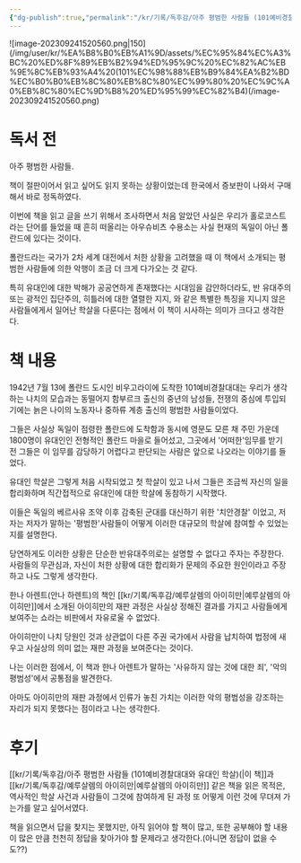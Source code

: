 ```yaml
---
{"dg-publish":true,"permalink":"/kr/기록/독후감/아주 평범한 사람들 (101예비경찰대대와 유대인 학살)(/","title":"아주 평범한 사람들 (101예비경찰대대와 유대인 학살)","tags":["📚Book","악의평범성"],"created":"2023-09-18","updated":"2023-09-24 15:20:00"}
---
```


![image-202309241520560.png|150](/img/user/kr/%EA%B8%B0%EB%A1%9D/assets/%EC%95%84%EC%A3%BC%20%ED%8F%89%EB%B2%94%ED%95%9C%20%EC%82%AC%EB%9E%8C%EB%93%A4%20(101%EC%98%88%EB%B9%84%EA%B2%BD%EC%B0%B0%EB%8C%80%EB%8C%80%EC%99%80%20%EC%9C%A0%EB%8C%80%EC%9D%B8%20%ED%95%99%EC%82%B4)(/image-202309241520560.png)



# 독서 전

아주 평범한 사람들. 

책이 절판이어서 읽고 싶어도 읽지 못하는 상황이었는데 한국에서 증보판이 나와서 구매해서 바로 정독하였다.

이번에 책을 읽고 글을 쓰기 위해서 조사하면서 처음 알았던 사실은 우리가 홀로코스트라는 단어를 들었을 때 흔히 떠올리는 아우슈비츠 수용소는 사실 현재의 독일이 아닌 폴란드에 있다는 것이다.

폴란드라는 국가가 2차 세계 대전에서 처한 상황을 고려했을 때 이 책에서 소개되는 평범한 사람들에 의한 악행이 조금 더 크게 다가오는 것 같다.

특히 유대인에 대한 박해가 공공연하게 존재했다는 시대임을 감안하더라도, 반 유대주의 또는 광적인 집단주의, 히틀러에 대한 열렬한 지지, 와 같은 특별한 특징을 지니지 않은 사람들에게서 일어난 학살을 다룬다는 점에서 이 책이 시사하는 의미가 크다고 생각한다.

# 책 내용
1942년 7월 13에 폴란드 도시인 비우고라이에 도착한 101예비경찰대대는 우리가 생각하는 나치의 모습과는 동떨어지 함부르크 출신의 중년의 남성들, 
전쟁의 중심에 투입되기에는 늙은 나이의 노동자나 중하류 계층 출신의 평범한 사람들이었다.

그들은 사실상 독일이 점령한 폴란드에 도착함과 동시에 영문도 모른 채 주민 가운데 1800명이 유대인인 전형적인 폴란드 마을로 들어섰고, 그곳에서 '어떠한'임무를 받기 전 그들은 이 임무를 감당하기 어렵다고 판단되는 사람은 앞으로 나오라는 이야기를 들었다.

유대인 학살은 그렇게 처음 시작되었고 첫 학살이 있고 나서 그들은 조금씩 자신의 일을 합리화하며 직간접적으로 유대인에 대한 학살에 동참하기 시작했다.

이들은 독일의 베르사유 조약 이후 감축된 군대를 대신하기 위한 '치안경찰' 이었고, 저자는 저자가 말하는 '평범한'사람들이 어떻게 이러한 대규모의 학살에 참여할 수 있었는지를 설명한다. 

당연하게도 이러한 상황은 단순한 반유대주의로는 설명할 수 없다고 주자는 주장한다. 
사람들의 무관심과, 자신이 처한 상황에 대한 합리화가 문제의 주요한 원인이라고 주장하고 나도 그렇게 생각한다.

한나 아렌트(안나 하렌트)의  책인 [[kr/기록/독후감/예루살렘의 아이히만\|예루살렘의 아이히만]]에서 소개된 아이히만의 재판 과정은 사실상 정해진 결과를 가지고 사람들에게 보여주는 쇼라는 비판에서 자유로울 수 없었다. 

아이히만이 나치 당원인 것과 상관없이 다른 주권 국가에서 사람을 납치하여 법정에 새우고 사실상의 의미 없는 재판 과정을 보여준다는 것이다.

나는 이러한 점에서, 이 책과 한나 아렌트가 말하는 '사유하지 않는 것에 대한 죄', '악의 평범성'에서 공통점을 발견한다.

아마도 아이히만의 재판 과정에서 인류가 놓친 가치는 이러한 악의 평범성을 강조하는 자리가 되지 못했다는 점이라고 나는 생각한다.

# 후기

[[kr/기록/독후감/아주 평범한 사람들 (101예비경찰대대와 유대인 학살)(\|이 책]]과 [[kr/기록/독후감/예루살렘의 아이히만\|예루살렘의 아이히만]] 같은 책을 읽은 목적은, 역사적인 학살 사건과 사람들이 그것에 참여하게 된 과정 또 어떻게 이런 것에 무뎌져 가는가를 알고 싶어서였다.

책을 읽으면서 답을 찾지는 못했지만, 아직 읽어야 할 책이 많고, 또한 공부해야 할 내용이 많은 만큼 천천히 정답을 찾아가야 할 문제라고 생각한다.(아니면 정답이 없을 수도??)